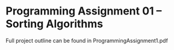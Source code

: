 # Programming Assignment 01 – Sorting Algorithms
Full project outline can be found in ProgrammingAssignment1.pdf
